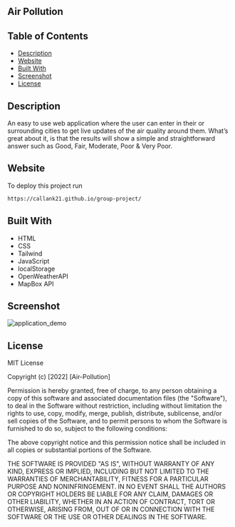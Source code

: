 
## Air Pollution
## Table of Contents

- [Description](#description)
- [Website](#website)
- [Built With](#built-with)
- [Screenshot](#screenshot)
- [License](#license)

## Description
An easy to use web application where the user can enter in their or surrounding cities to get live updates of the air quality around them. What’s great about it, is that the results will show a simple and straightforward answer such as Good, Fair,  Moderate, Poor & Very Poor.
## Website

To deploy this project run

```bash
https://callank21.github.io/group-project/
```


## Built With
 - HTML
 - CSS 
 - Tailwind
 - JavaScript
 - localStorage
 - OpenWeatherAPI
 - MapBox API
## Screenshot
![application_demo](https://user-images.githubusercontent.com/98124234/162114237-342e6456-f53b-4a56-b4e5-8a6044ac0fad.gif)
## License

MIT License

Copyright (c) [2022] [Air-Pollution]

Permission is hereby granted, free of charge, to any person obtaining a copy
of this software and associated documentation files (the "Software"), to deal
in the Software without restriction, including without limitation the rights
to use, copy, modify, merge, publish, distribute, sublicense, and/or sell
copies of the Software, and to permit persons to whom the Software is
furnished to do so, subject to the following conditions:

The above copyright notice and this permission notice shall be included in all
copies or substantial portions of the Software.

THE SOFTWARE IS PROVIDED "AS IS", WITHOUT WARRANTY OF ANY KIND, EXPRESS OR
IMPLIED, INCLUDING BUT NOT LIMITED TO THE WARRANTIES OF MERCHANTABILITY,
FITNESS FOR A PARTICULAR PURPOSE AND NONINFRINGEMENT. IN NO EVENT SHALL THE
AUTHORS OR COPYRIGHT HOLDERS BE LIABLE FOR ANY CLAIM, DAMAGES OR OTHER
LIABILITY, WHETHER IN AN ACTION OF CONTRACT, TORT OR OTHERWISE, ARISING FROM,
OUT OF OR IN CONNECTION WITH THE SOFTWARE OR THE USE OR OTHER DEALINGS IN THE
SOFTWARE.

